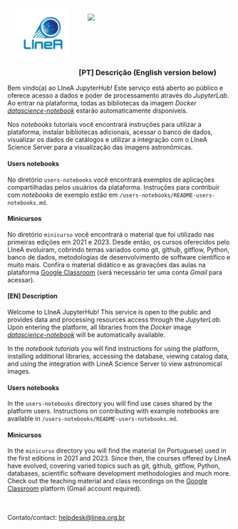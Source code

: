 <img align="left" src = images/linea.png width=120 style="padding: 20px"> <br> 
<img align="left" src = https://jupyter.org/assets/homepage/hublogo.svg width=200 style="padding: 20px">
<br> 
<br>
<br>
<br>
<br>
<br>
<br>



### [PT] Descrição (English version below)

Bem vindo(a) ao LIneA JupyterHub! Este serviço está aberto ao público e oferece acesso a dados e poder de processamento através do _JupyterLab_. Ao entrar na plataforma, todas as bibliotecas da imagem _Docker_ [_datascience-notebook_](https://github.com/jupyter/docker-stacks) estarão automaticamente disponíveis. 

Nos _notebooks_ tutoriais você encontrará instruções para utilizar a plataforma, instalar bibliotecas adicionais, acessar o banco de dados, visualizar os dados de catálogos e utilizar a integração com o LIneA Science Server para a visualização das imagens astronômicas. 

#### Users notebooks

No diretório `users-notebooks` você encontrará exemplos de aplicações compartilhadas pelos usuários da plataforma. Instruções para contribuir com _notebooks_ de exemplo estão em `/users-notebooks/README-users-notebooks.md`.   

#### Minicursos 

No diretório `minicurso` você encontrará o material que foi utilizado nas primeiras edições em 2021 e 2023. Desde então, os cursos oferecidos pelo LIneA evoluiram, cobrindo temas variados como git, github, gitflow, Python, banco de dados, metodologias de desenvolvimento de software científico e muito mais. Confira o material didático e as gravações das aulas na plataforma [Google Classroom](https://classroom.google.com/c/NDkzMTA0MzEyODA1?cjc=kl5jjnd) (será necessário ter uma conta _Gmail_ para acessar).   



#### [EN] Description


Welcome to LIneA JupyterHub! This service is open to the public and provides data and processing resources access through the _JupyterLab_. Upon entering the platform, all libraries from the _Docker_ image [_datascience-notebook_](https://github.com/jupyter/docker-stacks) will be automatically available.

In the _notebook tutorials_ you will find instructions for using the platform, installing additional libraries, accessing the database, viewing catalog data, and using the integration with LineA Science Server to view astronomical images.

#### Users notebooks

In the `users-notebooks` directory you will find use cases shared by the platform users. Instructions on contributing with example notebooks are available in `/users-notebooks/README-users-notebooks.md`. 


#### Minicursos 

In the `minicurso` directory you will find the material (in Portuguese) used in the first editions in 2021 and 2023. Since then, the courses offered by LIneA have evolved, covering varied topics such as git, github, gitflow, Python, databases, scientific software development methodologies and much more. Check out the teaching material and class recordings on the  [Google Classroom](https://classroom.google.com/c/NDkzMTA0MzEyODA1?cjc=kl5jjnd) platform (Gmail account required).


<br> 
<br> 
Contato/contact: <a href="mailto:helpdesk@linea.org.br">helpdesk@linea.org.br</a>

